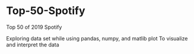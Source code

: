 # Top-50-Spotify
Top 50 of 2019 Spotify


Exploring data set while using pandas, numpy, and matlib plot
To visualize and interpret the data
